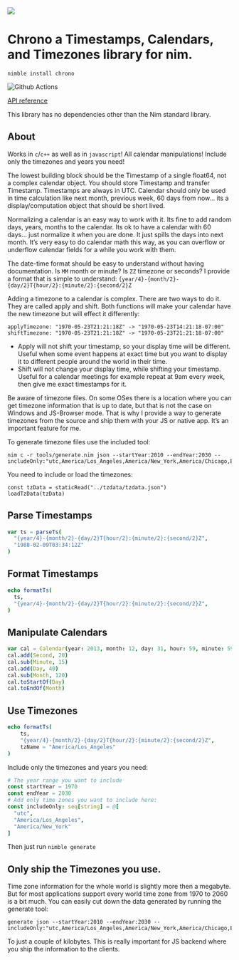 <img src="docs/chronoBanner.png">

# Chrono a Timestamps, Calendars, and Timezones library for nim.

`nimble install chrono`

![Github Actions](https://github.com/treeform/chrono/workflows/Github%20Actions/badge.svg)

[API reference](https://treeform.github.io/chrono)

This library has no dependencies other than the Nim standard library.

## About

Works in `c`/`c++` as well as in `javascript`! All calendar manipulations! Include only the timezones and years you need!

The lowest building block should be the Timestamp of a single float64, not a complex calendar object. You should store Timestamp and transfer Timestamp. Timestamps are always in UTC. Calendar should only be used in time calculation like next month, previous week, 60 days from now… its a display/computation object that should be short lived.

Normalizing a calendar is an easy way to work with it. Its fine to add random days, years, months to the calendar. Its ok to have a calendar with 60 days… just normalize it when you are done. It just spills the days into next month. It’s very easy to do calendar math this way, as you can overflow or underflow calendar fields for a while you work with them.

The date-time format should be easy to understand without having documentation. Is `MM` month or minute? Is `ZZ` timezone or seconds? I provide a format that is simple to understand: `{year/4}-{month/2}-{day/2}T{hour/2}:{minute/2}:{second/2}Z`

Adding a timezone to a calendar is complex. There are two ways to do it. They are called apply and shift. Both functions will make your calendar have the new timezone but will effect it differently:
```
applyTimezone: "1970-05-23T21:21:18Z" -> "1970-05-23T14:21:18-07:00"
shiftTimezone: "1970-05-23T21:21:18Z" -> "1970-05-23T21:21:18-07:00"
```
* Apply will not shift your timestamp, so your display time will be different. Useful when some event happens at exact time but you want to display it to different people around the world in their time.
* Shift will not change your display time, while shifting your timestamp. Useful for a calendar meetings for example repeat at 9am every week, then give me exact timestamps for it.

Be aware of timezone files. On some OSes there is a location where you can get timezone information that is up to date, but that is not the case on Windows and JS-Browser mode. That is why I provide a way to generate timezones from the source and ship them with your JS or native app. It’s an important feature for me.

To generate timezone files use the included tool:
```
nim c -r tools/generate.nim json --startYear:2010 --endYear:2030 --includeOnly:"utc,America/Los_Angeles,America/New_York,America/Chicago,Europe/Dublin"
```

You need to include or load the timezones:

```
const tzData = staticRead("../tzdata/tzdata.json")
loadTzData(tzData)
```

## Parse Timestamps

```Nim
var ts = parseTs(
  "{year/4}-{month/2}-{day/2}T{hour/2}:{minute/2}:{second/2}Z",
  "1988-02-09T03:34:12Z"
)
```

## Format Timestamps

```Nim
echo formatTs(
  ts,
  "{year/4}-{month/2}-{day/2}T{hour/2}:{minute/2}:{second/2}Z",
)
```

## Manipulate Calendars

```Nim
var cal = Calendar(year: 2013, month: 12, day: 31, hour: 59, minute: 59, second: 59)
cal.add(Second, 20)
cal.sub(Minute, 15)
cal.add(Day, 40)
cal.sub(Month, 120)
cal.toStartOf(Day)
cal.toEndOf(Month)
```

## Use Timezones

```Nim
echo formatTs(
    ts,
    "{year/4}-{month/2}-{day/2}T{hour/2}:{minute/2}:{second/2}Z",
    tzName = "America/Los_Angeles"
)
```

Include only the timezones and years you need:

```Nim
# The year range you want to include
const startYear = 1970
const endYear = 2030
# Add only time zones you want to include here:
const includeOnly: seq[string] = @[
  "utc",
  "America/Los_Angeles",
  "America/New_York"
]
```
Then just run `nimble generate`

## Only ship the Timezones you use.

Time zone information for the whole world is slightly more then a megabyte. But for most applications support every world time zone from 1970 to 2060 is a bit much. You can easily cut down the data generated by running the generate tool:

```
generate json --startYear:2010 --endYear:2030 --includeOnly:"utc,America/Los_Angeles,America/New_York,America/Chicago,Europe/Dublin"
```

To just a couple of kilobytes. This is really important for JS backend where you ship the information to the clients.
